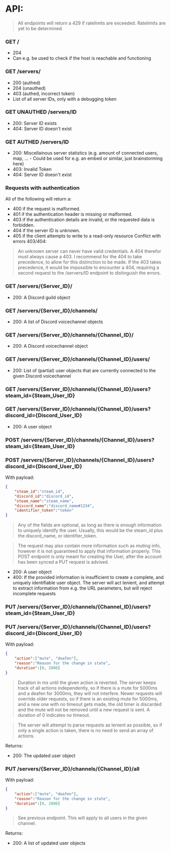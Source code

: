 # API:

> All endpoints will return a 429 if ratelimits are exceeded. Ratelimits are yet to be determined.

### GET /
  - 204
  - Can e.g. be used to check if the host is reachable and functioning
  
### GET /servers/
  - 200 (authed)
  - 204 (unauthed)
  - 403 (authed, incorrect token)
  - List of all server IDs, only with a debugging token

### GET UNAUTHED /servers/ID
  - 200: Server ID exists
  - 404: Server ID doesn't exist

### GET AUTHED /servers/ID
  - 200: Miscellainous server statistics (e.g. amount of connected users, map, ... - Could be used for e.g. an embed or similar, just brainstorming here)
  - 403: Invalid Token
  - 404: Server ID doesn't exist

### Requests with authentication
All of the following will return a:
 - 400 if the request is malformed.
 - 401 if the authentication header is missing or malformed.
 - 403 if the authentication details are invalid, or the requested data is forbidden.
 - 404 if the server ID is unknown.
 - 405 if the client attempts to write to a read-only resource
Conflict with errors 403/404:
> An unknown server can never have valid credentials. A 404 therefor must always cause a 403. I recommend for the 404 to take precedence, to allow for this distinction to be made.
> If the 403 takes precedence, it would be impossible to encounter a 404, requiring a second request to the /servers/ID endpoint to distinguish the errors.

### GET /servers/{Server_ID}/
  - 200: A Discord guild object

### GET /servers/{Server_ID}/channels/
  - 200: A list of Discord voicechannel objects

### GET /servers/{Server_ID}/channels/{Channel_ID}/
 - 200: A Discord voicechannel object

### GET /servers/{Server_ID}/channels/{Channel_ID}/users/
  - 200: List of (partial) user objects that are currently connected to the given Discord voicechannel

### GET /servers/{Server_ID}/channels/{Channel_ID}/users?steam_id={Steam_User_ID}
### GET /servers/{Server_ID}/channels/{Channel_ID}/users?discord_id={Discord_User_ID}
  - 200: A user object

### POST /servers/{Server_ID}/channels/{Channel_ID}/users?steam_id={Steam_User_ID}
### POST /servers/{Server_ID}/channels/{Channel_ID}/users?discord_id={Discord_User_ID}
With payload:
```json
{
    "steam_id":"steam_id",
    "discord_id":"discord_id",
    "steam_name":"steam_name",
    "discord_name":"discord_name#1234",
    "identifier_token":"token"
}
```
> Any of the fields are optional, as long as there is enough information to uniquely identify the user. Usually, this would be the steam_id plus the discord_name, or identifier_token.

> The request may also contain more information such as muting info, however it is not guaranteed to apply that information properly. This POST endpoint is only meant for creating the User, after the account has been synced a PUT request is advised.

 - 200: A user object
 - 400: If the provided information is insufficient to create a complete, and uniquely identifiable user object. The server will act lenient, and attempt to extract information from e.g. the URL parameters, but will reject incomplete requests

### PUT /servers/{Server_ID}/channels/{Channel_ID}/users?steam_id={Steam_User_ID}
### PUT /servers/{Server_ID}/channels/{Channel_ID}/users?discord_id={Discord_User_ID}
With payload:
```json
{
    "action":["mute", "deafen"],
    "reason":"Reason for the change in state",
    "duration":[0, 2000]
}
```

> Duration in ms until the given action is reverted. The server keeps track of all actions independently, so if there is a mute for 5000ms and a deafen for 3000ms, they will not interfere. Newer requests will override older requests, so if there is an existing mute for 5000ms, and a new one with no timeout gets made, the old timer is discarded and the mute will not be removed until a new request is sent.
A duration of 0 indicates no timeout.

> The server will attempt to parse requests as lenient as possible, so if only a single action is taken, there is no need to send an array of actions.

Returns:
 - 200: The updated user object

### PUT /servers/{Server_ID}/channels/{Channel_ID}/all
With payload:
```json
{
    "action":["mute", "deafen"],
    "reason":"Reason for the change in state",
    "duration":[0, 2000]
}
```

> See previous endpoint. This will apply to all users in the given channel.

Returns:
 - 200: A list of updated user objects
